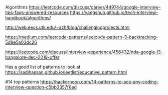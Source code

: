 Algorithms
https://leetcode.com/discuss/career/449744/google-interview-tips-faqs-answered-resources
https://yangshun.github.io/tech-interview-handbook/algorithms/


http://web.eecs.utk.edu/~azh/blog/challengingprojects.html

https://medium.com/leetcode-patterns/leetcode-pattern-3-backtracking-5d9e5a03dc26


https://leetcode.com/discuss/interview-experience/456432/nda-google-l3-bangalore-dec-2019-offer

Has a good list of patterns to look at
https://sadihassan.github.io/leetlist/educative_pattern.html

#14 top patterns
https://hackernoon.com/14-patterns-to-ace-any-coding-interview-question-c5bb3357f6ed
